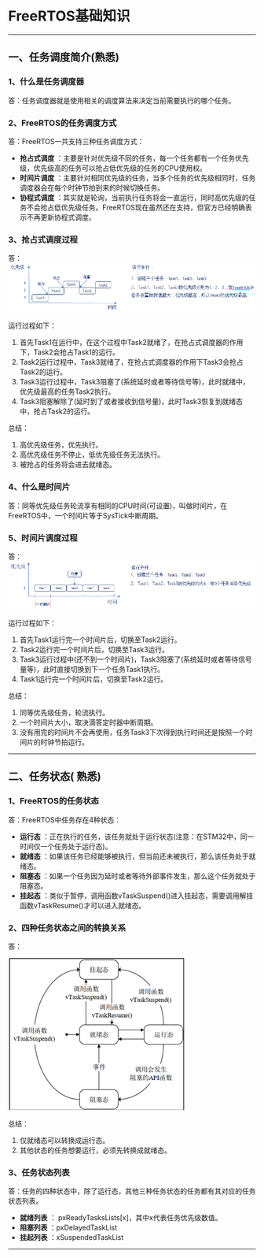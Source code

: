 # FreeRTOS基础知识

------



## 一、任务调度简介(熟悉)

### 1、什么是任务调度器

答：任务调度器就是使用相关的调度算法来决定当前需要执行的哪个任务。



### 2、FreeRTOS的任务调度方式

答：FreeRTOS一共支持三种任务调度方式：

- **抢占式调度** ：主要是针对优先级不同的任务，每一个任务都有一个任务优先级，优先级高的任务可以抢占低优先级的任务的CPU使用权。
- **时间片调度** ：主要针对相同优先级的任务，当多个任务的优先级相同时，任务调度器会在每个时钟节拍到来的时候切换任务。
- **协程式调度** ：其实就是轮询，当前执行任务将会一直运行，同时高优先级的任务不会抢占低优先级任务。FreeRTOS现在虽然还在支持，但官方已经明确表示不再更新协程式调度。



### 3、抢占式调度过程

答：![](笔记图片/抢占式调度.png)

运行过程如下：

1. 首先Task1在运行中，在这个过程中Task2就绪了，在抢占式调度器的作用下，Task2会抢占Task1的运行。
2. Task2运行过程中，Task3就绪了，在抢占式调度器的作用下Task3会抢占Task2的运行。
3. Task3运行过程中，Task3阻塞了(系统延时或者等待信号等)，此时就绪中，优先级最高的任务Task2执行。
4. Task3阻塞解除了(延时到了或者接收到信号量)，此时Task3恢复到就绪态中，抢占Task2的运行。

总结：

1. 高优先级任务，优先执行。
2. 高优先级任务不停止，低优先级任务无法执行。
3. 被抢占的任务将会进去就绪态。



### 4、什么是时间片

答：同等优先级任务轮流享有相同的CPU时间(可设置)，叫做时间片，在FreeRTOS中，一个时间片等于SysTick中断周期。



### 5、时间片调度过程

答：![](笔记图片/时间片调度.png)

运行过程如下：

1. 首先Task1运行完一个时间片后，切换至Task2运行。
2. Task2运行完一个时间片后，切换至Task3运行。
3. Task3运行过程中(还不到一个时间片)，Task3阻塞了(系统延时或者等待信号量等)，此时直接切换到下一个任务Task1执行。
4. Task1运行完一个时间片后，切换至Task2运行。

总结：

1. 同等优先级任务，轮流执行。
2. 一个时间片大小，取决滴答定时器中断周期。
3. 没有用完的时间片不会再使用，任务Task3下次得到执行时间还是按照一个时间片的时钟节拍运行。

------





## 二、任务状态( 熟悉)

### 1、FreeRTOS的任务状态

答：FreeRTOS中任务存在4种状态：

- **运行态** ：正在执行的任务，该任务就处于运行状态(注意：在STM32中，同一时间仅一个任务处于运行态)。
- **就绪态** ：如果该任务已经能够被执行，但当前还未被执行，那么该任务处于就绪态。
- **阻塞态** ：如果一个任务因为延时或者等待外部事件发生，那么这个任务就处于阻塞态。
- **挂起态** ：类似于暂停，调用函数vTaskSuspend()进入挂起态，需要调用解挂函数vTaskResume()才可以进入就绪态。



### 2、四种任务状态之间的转换关系

答：

![](笔记图片/任务状态转换关系.png)

总结：

1. 仅就绪态可以转换成运行态。
2. 其他状态的任务想要运行，必须先转换成就绪态。



### 3、任务状态列表

答：任务的四种状态中，除了运行态，其他三种任务状态的任务都有其对应的任务状态列表。

- **就绪列表** ： pxReadyTasksLists[x]，其中x代表任务优先级数值。
- **阻塞列表** ：pxDelayedTaskList
- **挂起列表** ：xSuspendedTaskList

------

